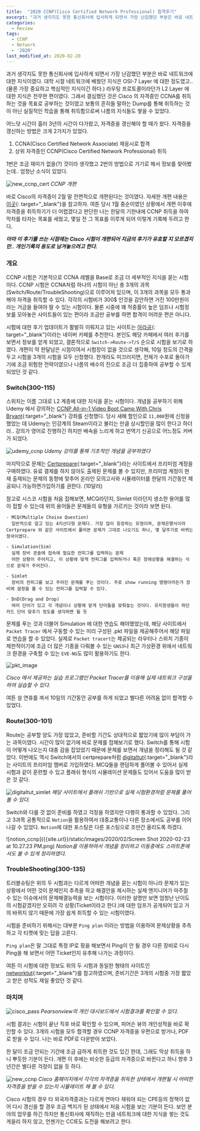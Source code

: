 ```yaml
---
title:  "2020 CCNP(Cisco Certified Network Professional) 합격후기"
excerpt: "과거 생각지도 못한 통신회사에 입사하게 되면서 가장 난감했던 부분은 바로 네트워크에 대한 지식이였다."
categories:
  - Review
tags:
  - CCNP
  - Network
  - '2020'
last_modified_at: 2020-02-20
---
```


과거 생각지도 못한 통신회사에 입사하게 되면서 가장 난감했던 부분은 바로 네트워크에 대한 지식이였다. 대학 시절 네트워크에 배웠던 지식은 OSI-7 Layer 에 대한 정도였고..(물론 가장 중요하고 핵심적인 지식이긴 하다.) 라우팅 프로토콜이라던가 L2 Layer 에 대한 지식은 전무한 편이였다. 그래서 결심했던 것은 Cisco 의 자격증인 CCNA를 취득하는 것을 목표로 공부하는 것이였고 보통의 흔히들 말하는 Dump를 통해 취득하는 것이 아닌 실질적인 학습을 통해 취득함으로써 나름의 지식들도 쌓을 수 있었다.

어느덧 시간이 흘러 3년의 시간이 다가왔고, 자격증을 갱신해야 할 때가 왔다. 자격증을 갱신하는 방법은 크게 2가지가 있었다.

1. CCNA(Cisco Certified Network Associate) 재응시로 합격
2. 상위 자격증인 CCNP(Cisco Certified Network Professional) 취득

1번은 조금 재미가 없을(?) 것이라 생각했고 2번의 방법으로 가기로 해서 정보를 찾아봤는데.. 엄청난 소식이 있었다.

![new_ccnp_cert]({{site.url}}/static/images/2020/02/new-ccnp-cert.png)
*CCNP 개편*

바로 Cisco의 자격증이 2월 말 전면적으로 개편된다는 것이였다. 자세한 개편 내용은 [이곳](http://www.itworld.co.kr/print/134262){: target="_blank"}을 참고하자. 여튼 당시 1월 중순이였던 상황에서 개편 이후에 자격증을 취득하기가 더 어렵겠다고 판단한 나는 한달의 기한내에 CCNP 취득을 하여 막차를 타자는 목표를 세웠고, 몇일 전 그 목표를 이루게 되어 이렇게 기록해 두려고 한다.

***아마 이 후기를 쓰는 시점에는 Cisco 시험이 개편되어 지금의 후기가 유효할 지 모르겠지만.. 개인기록의 용도로 남겨놓으려고 한다.***

### 개요

CCNP 시험은 기본적으로 CCNA 레벨을 Base로 조금 더 세부적인 지식을 묻는 시험이다. CCNP 시험은 CCNA처럼 하나의 시험이 아닌 총 3개의 과목(Switch/Route/TroubleShooting)으로 이루어져 있으며, 이 3개의 과목을 모두 통과해야 자격을 취득할 수 있다. 각각의 시험비가 300$ 인것을 감안하면 거진 100만원이라는 거금을 들여야 딸 수 있는 시험이다. 물론 시중에 꽤 적중률이 높은 덤프나 시험정보를 모아놓은 사이트들이 있는 편이라 조금만 공부를 하면 합격이 어려운 편은 아니다.

시험에 대한 후기 업데이트가 활발히 이뤄지고 있는 사이트는 [아라공](https://cafe.naver.com/sdk800402){: target="_blank"}이라는 네이버 카페를 추천한다. 본인도 해당 카페에서 여러 후기를 보면서 정보를 얻게 되었고, 결론적으로 `Switch->Route->T/S` 순으로 시험을 보기로 하였다. 개편이 약 한달남은 시점이여서 시험장이 없을 것으로 생각해, 10일 정도의 간격을 두고 시험을 3개의 시험을 모두 신청했다. 한개라도 미끄러지면, 전체가 수포로 돌아가기에 조금 위험한 전략이였으나 나름의 배수의 진으로 조금 더 집중하여 공부할 수 있게 되었던 것 같다.

### Switch(300-115)

스위치는 이름 그대로 L2 계층에 대한 지식을 묻는 시험이다. 개념을 공부하기 위해 Udemy 에서 강의하는 [CCNP All-in-1 Video Boot Camp With Chris Bryant](https://www.udemy.com/course/ccnpallinone/){:target="_blank"} 강좌를 신청했다. 당시 새해 할인으로 `11,000`원에 신청을 했었는 데 Udemy는 인강계의 Steam이라고 불리는 만큼 상시할인을 많이 한다고 하더라.. 강의가 영어로 진행하긴 하지만 배속을 느리게 하고 번역기 신공으로 어느정도 커버가 되었다.

![udemy_ccnp]({{site.url}}/static/images/2020/02/udemy-ccnp.png)
*Udemy 강의를 통해 기초적인 개념을 공부하였다*

마지막으로 문제는 [Certprepare](https://www.certprepare.com){:target="_blank"}라는 사이트에서 프리미엄 계정을 구매하였다. 유료 결제를 하지 않아도 출제된 문제를 볼 수 있지만, 프리미엄 계정이 현재 출제되는 문제의 동향에 맞추어 온라인 모의고사와 시뮬레이터를 한달의 기간동안 제공되니 가능하면가입하기를 권한다. (10달러)

참고로 시스코 시험을 처음 접해보면, MCQ라던지, Simlet 이라던지 생소한 용어를 많이 접할 수 있는데 위의 용어들은 문제들의 유형을 가르키는 것이라 보면 된다.

```
- MCQ(Multiple Choise Question)
  일반적으로 알고 있는 4지선다형 문제다. 가장 많이 등장하는 유형이며, 문제은행식이라 Certprepare 와 같은 사이트에서 풀어본 문제가 그대로 나오기도 하나, 몇 달주기로 바뀌는 형국이였다.

- Simulation(Sim)
  실제 장비 콘솔에 접속에 필요한 컨피그를 입력하는 문제
  어떤 상황이 주어지고, 이 상황에 맞게 컨피그를 입력하거나 혹은 장애상황을 해결하는 식으로 문제가 주어진다.

- Simlet
  장비의 컨피그를 보고 주어진 문제를 푸는 것이다. 주로 show running 명령어라든가 장비에 설정을 볼 수 있는 컨피그를 입력할 수 있다.

- DnD(Drag and Drop)
  여러 단어가 있고 각 개념이나 상황에 맡게 단어들을 맞춰놓는 것이다. 유치원생들이 하던 카드 단어 맞추기 정도를 생각하면 될 듯
```

문제를 푸는 것과 더불어 Simulation 에 대한 연습도 해야했었는데, 해당 사이트에서 `Packet Tracer` 에서 구동할 수 있는 미리 구성된 .pkt 파일을 제공해주어서 해당 파일로 연습을 할 수 있었다.
실제로 `Packet tracert`는 제공되는 라우터나 스위치 기종이 제한적이기에 조금 더 많은 기종을 다뤄볼 수 있는 `GNS3`나 최근 가상환경 위에서 네트워크 환경을 구축할 수 있는 `EVE-NG`도 많이 활용하기도 한다.

![pkt_image]({{site.url}}/static/images/2020/02/pkt-image.png)

*Cisco 에서 제공하는 실습 프로그램인 Packet Tracer를 이용해 실제 네트워크 구성을 하여 실습할 수 있다.*

여튼 설 연휴를 껴서 10일의 기간동안 공부를 하게 되었고 별다른 어려움 없이 합격할 수 있었다.

### Route(300-101)

Route는 공부할 양도 가장 많았고, 준비할 기간도 상대적으로 짧았기에 많이 부담이 가는 과목이였다. 시간이 많이 없기에 바로 문제를 접해보기로 했다. Switch를 통해 시험이 어떻게 나오는지 대충 감을 잡았었기 때문에 문제를 보면서 개념을 정리해도 될 것 같았다. 이번에도 역시 Switch에서의 certprepare처럼 [digitaltut](https://www.digitaltut.com){:target="_blank"}라는 사이트의 프리미엄 멤버로 가입하였다. MCQ들을 랜덤하게 풀어볼 수 있어서 실제 시험과 같이 훈련할 수 있고 플래쉬 형식의 시뮬레이션 문제들도 있어서 도움을 많이 받은 것 같다.

![digitaltut_simlet]({{site.url}}/static/images/2020/02/digitaltut-simlet.png)
*해당 사이트에서 플래쉬 기반으로 실제 시험환경처럼 문제를 풀어볼 수 있다.*

Switch와 다를 것 없이 준비를 하였고 걱정을 하였지만 다행히 통과할 수 있었다. 그리고 3과목 공통적으로 `Notion`을 활용하여서 대중교통이나 다른 장소에서도 공부를 이어나갈 수 있었다. `Notion`에 대한 포스팅은 다른 포스팅으로 조만간 올리도록 하겠다.

![notion_ccnp]({{site.url}}/static/images/2020/02/Screen Shot 2020-02-23 at 10.27.23 PM.png)
*Notion을 이용하여서 개념을 정리하고 이동중에도 스마트폰에서도 볼 수 있게 정리하였다.*

### TroubleShooting(300-135)

트러블슈팅은 위의 두 시험과는 다르게 어떠한 개념을 묻는 시험이 아니라 문제가 있는 상황에서 어떤 것이 문제인지 추측을 하고 해결안을 제시하는 실제 엔지니어가 마주칠 수 있는 이슈에서의 문제해결능력을 보는 시험이다. 이러한 설명만 보면 엄청난 난이도의 시험같겠지만 오히려 각 상황(Ticket이라고 한다.)에 대한 덤프가 공개되어 있고 거의 바뀌지 않기 때문에 가장 쉽게 취득할 수 있는 시험이였다.

시험을 준비하기 위해서는 대부분 `Ping plan` 이라는 방법을 이용하여 문제상황을 추측하고 각 티켓에 맞는 답을 고른다.

`Ping plan`은 말 그대로 특정 IP로 핑을 해보면서 Ping이 안 될 경우 다른 장비로 다시 Ping을 해 보면서 어떤 Ticket인지 유추해 나가는 과정이다.

여튼 이 시험에 대한 정보도 위의 두 시험과 동일한 형태의 사이트인 [networktut](http://www.networktut.com){:target="_blank"}를 참고하였으며, 준비기간은 3개의 시험중 가장 짧았고 받은 성적도 제일 좋았던 것 같다.

###  마치며

![cisco_pass]({{site.url}}/static/images/2020/02/cisco-pass.png)
*Pearsonview의 개인 대시보드에서 시험결과를 확인할 수 있다.*

시험 결과는 시험이 끝난 직후 바로 확인할 수 있으며, 피어슨 뷰의 개인성적을 바로 확인할 수 있다. 3개의 시험을 모두 합격할 경우 CCNP 자격증을 우편으로 받거나, PDF로 받을 수 있다. 나는 바로 PDF로 다운받아 보았다.

한 달이 조금 안되는 기간에 조금 급하게 취득한 것도 있긴 한데, 그래도 막상 취득을 하니 뿌듯한 기분이 든다. 개편 이 후에는 비슷한 등급의 자격증으로 바뀐다고 하니 향후 3년간은 별다른 걱정이 없을 듯 하다.

![new_ccnp]({{site.url}}/static/images/2020/02/new-ccnp.png)
*Cisco 홈페이지에서 각각의 자격증을 취득한 상태에서 개편될 시 어떠한 자격증을 받을 수 있는지 시뮬레이트 해 볼 수 있다.*

Cisco 시험의 경우 타 외국자격증과는 다르게 연마다 채워야 되는 CPE등의 정책이 없어 다시 갱신을 할 경우 조금 백지가 된 상태에서 처음 시험을 보는 기분이 든다. 보안 분야의 업무를 하긴 하지만 통신회사에 재직하는 만큼 네트워크에 대한 지식을 쌓는 것도 게을리 하지 않고, 언젠가는 CCIE도 도전을 해보려고 한다.
